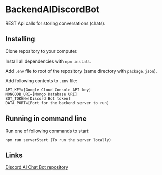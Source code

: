 # BackendAIDiscordBot

REST Api calls for storing conversations (chats).

## Installing
Clone repository to your computer.

Install all dependencies with `npm install`.

Add `.env` file to root of the repository (same directory with `package.json`).

Add following contents to `.env` file:
```
API_KEY=[Google Cloud Console API key]
MONGODB_URI=[Mongo Database URI]
BOT_TOKEN=[Discord Bot token]
DATA_PORT=[Port for the backend server to run]
```
## Running in command line
Run one of following commands to start:
```
npm run serverStart (To run the server locally)
```

## Links
[Discord AI Chat Bot repository](https://github.com/Pelinrakennusryhma/DiscordAIChatBot)